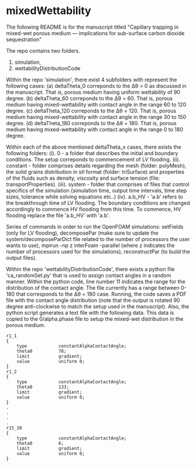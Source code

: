 # mixedWettability

The following README is for the manuscript titled "Capillary trapping in mixed-wet porous medium — implications for sub-surface carbon dioxide sequestration"

The repo contains two folders.
1. simulation,
2. wettabilityDistributionCode

Within the repo 'simulation', there exist 4 subfolders with represent the following cases:
(a) deltaTheta_0 correponds to the Δθ = 0 as discussed in the manuscript. That is, porous medium having uniform wettability of 90 degree.
(b) deltaTheta_60 correponds to the Δθ = 60. That is, porous medium having mixed-wettability with contact angle in the range 60 to 120 degree.
(c) deltaTheta_120 correponds to the Δθ = 120. That is, porous medium having mixed-wettability with contact angle in the range 30 to 150 degree.
(d) deltaTheta_180 correponds to the Δθ = 180. That is, porous medium having mixed-wettability with contact angle in the range 0 to 180 degree.

Within each of the above mentioned deltaTheta_x cases, there exists the following folders:
(i). 0 - a folder that describes the initial and boundary conditions. The setup correponds to commencement of LV flooding.
(ii). constant - folder comprises details regarding the mesh (folder: polyMesh), the solid grains distribution in stl format (folder: triSurface) and properties of the fluids such as density, viscosity and surface tension (file: transportProperties).
(iii). system - folder that comprises of files that control specifics of the simulation (simulation time, output time intervals, time step sizes, tolerance while solving equations etc..)
(iv). a.b_HV - 'a.b' refers to the breakthrough time of LV flooding. The boundary conditions are changed accordingly to commence HV flooding from this time. To commence, HV flooding replace the file 'a.b_HV' with 'a.b'.

Series of commands in order to run the OpenFOAM simulations:
setFields (only for LV flooding),
decomposePar (make sure to update the system/decomposeParDict file related to the number of processors the user wants to use),
mpirun -np z interFoam -parallel (where z indicates the number of processors used for the simulations),
reconstructPar (to build the output files).

Within the repo 'wettabilityDistributionCode', there exists a python file 'ca_randomSet.py' that is used to assign contact angles in a random manner. 
Within the python code, line number 11 indicates the range for the distribution of the contact angle. The file currently has a range between 0-180 that corresponds to the Δθ = 180 case.
Running, the code saves a PDF file with the contact angle distribution (note that the output is rotated 90 degree anti-clockwise to match the setup used in the manuscript).
Also, the python script generates a text file with the following data. This data is copied to the 0/alpha.phase file to setup the mixed-wet distribution in the porous medium.

    r1_1
    {
        type            constantAlphaContactAngle;
        theta0          78;
        limit           gradient;
        value           uniform 0;
    }
    r1_2
    {
        type            constantAlphaContactAngle;
        theta0          133;
        limit           gradient;
        value           uniform 0;
    }
    .
    .
    .
    .
    r15_10
    {
        type            constantAlphaContactAngle;
        theta0          6;
        limit           gradient;
        value           uniform 0;
    }
